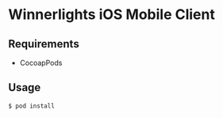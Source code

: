 # Winnerlights iOS Mobile Client  
## Requirements  
- CocoapPods  
## Usage  
```
$ pod install  
```
